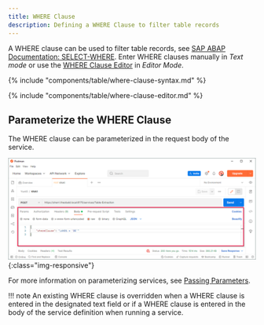 ```yaml
---
title: WHERE Clause
description: Defining a WHERE Clause to filter table records
---
```


A WHERE clause can be used to filter table records, see [SAP ABAP Documentation: SELECT-WHERE](https://help.sap.com/doc/abapdocu_750_index_htm/7.50/en-us/abapwhere.htm).
Enter WHERE clauses manually in *Text mode* or use the [WHERE Clause Editor](#where-clause-editor) in *Editor Mode*.<br>

{% include "components/table/where-clause-syntax.md" %}

{% include "components/table/where-clause-editor.md" %}

## Parameterize the WHERE Clause

The WHERE clause can be parameterized in the request body of the service. 

![WHERE-Clause in Postman](../../assets/images/yunio/documentation/postman-input.png){:class="img-responsive"}

For more information on parameterizing services, see [Passing Parameters](../run-services.md/#pass-parameters).

!!! note
    An existing WHERE clause is overridden when a WHERE clause is entered in the designated text field or if a WHERE clause is entered in the body of the service definition when running a service.
